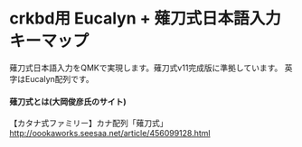 # crkbd用 Eucalyn + 薙刀式日本語入力キーマップ

薙刀式日本語入力をQMKで実現します。薙刀式v11完成版に準拠しています。
英字はEucalyn配列です。

#### 薙刀式とは(大岡俊彦氏のサイト)

【カタナ式ファミリー】カナ配列「薙刀式」
http://oookaworks.seesaa.net/article/456099128.html